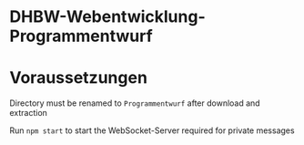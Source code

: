 # DHBW-Webentwicklung-Programmentwurf



# Voraussetzungen
Directory must be renamed to `Programmentwurf` after download and extraction

Run `npm start` to start the WebSocket-Server required for private messages 
